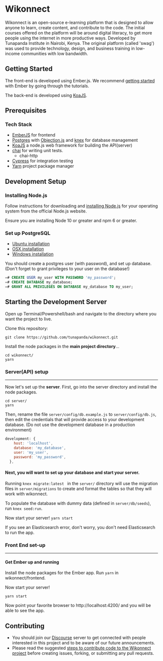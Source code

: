 # Wikonnect

Wikonnect is an open-source e-learning platform that is designed to allow anyone to learn, create content, and contribute to the code. The initial courses offered on the platform will be around digital literacy, to get more people using the internet in more productive ways. Developed by Tunapanda Institute in Nairobi, Kenya. The original platform (called 'swag') was used to provide technology, design, and business training in low-income communities with low bandwidth.

Getting Started
--
The front-end is developed using Ember.js. We recommend [getting started](https://guides.emberjs.com/release/getting-started/quick-start/) with Ember by going through the tutorials.

The back-end is developed using [KoaJS](https://koajs.com/).

## Prerequisites
### Tech Stack

- [EmberJS](https://guides.emberjs.com) for frontend
- [Postgres](https://www.postgresql.org/) with [Objection.js](https://vincit.github.io/objection.js/) and [knex](https://gist.github.com/NigelEarle/80150ff1c50031e59b872baf0e474977) for database management
- [KoaJS](https://koajs.com/) a node.js web framework for building the API(server)
- [chai](https://www.chaijs.com/) for writing unit tests.
  - chai-http
- [Cypress](https://cypress.io) for integration testing
- [Yarn](https://yarnpkg.com/) project package manager

Development Setup
--


### Installing Node.js
Follow instructions for downloading and [installing Node.js](https://nodejs.org/en/download/) for your operating system from the official Node.js website.

Ensure you are installing Node 10 or greater and npm 6 or greater.

### Set up PostgreSQL
- [Ubuntu installation](https://www.digitalocean.com/community/tutorials/how-to-install-and-use-postgresql-on-ubuntu-18-04)
- [OSX installation](https://www.codementor.io/engineerapart/getting-started-with-postgresql-on-mac-osx-are8jcopb)
- [Windows installation](http://www.postgresqltutorial.com/install-postgresql/)

You should create a postgres user (with password), and set up database. (Don't forget to grant privileges to your user on the database!)
```SQL
=# CREATE USER my_user WITH PASSWORD 'my_password';
=# CREATE DATABASE my_database;
=# GRANT ALL PRIVILEGES ON DATABASE my_database TO my_user;
```
## Starting the Development Server
Open up Terminal/Powershell/bash and navigate to the directory where you want the project to live.

Clone this repository:
```
git clone https://github.com/tunapanda/wikonnect.git
```

Install the node packages in the **main project directory**...

```
cd wikonnect/
yarn
```

### Server(API) setup
_______

Now let's set up the **server**. First, go into the server directory and install the node packages.

```
cd server/
yarn
```

Then, rename the  file `server/config/db.example.js` to `server/config/db.js`, then edit the credentials that will provide access to your development database. (Do not use the development database in a production environment)

```js
development: {
    host: 'localhost',
    database: 'my_database',
    user: 'my_user',
    password: 'my_password',
  },
```

#### Next, you will want to set up your database and start your server.

Running `knex migrate:latest ` in the `server/` directory will use the migration files in `server/migrations` to create and format the tables so that they will work with wikonnect.

To populate the database with dummy data (defined in `server/db/seeds`), run `knex seed:run`.

Now start your server! `yarn start`

If you see an Elasticsearch error, don't worry, you don't need Elasticsearch to run the app.

### Front End set-up
_______

#### Get Ember up and running

Install the node packages for the Ember app. Run `yarn` in wikonnect/frontend.

Now start your server!

```
yarn start
```
Now point your favorite browser to http://localhost:4200/ and you will be able to see the app.

Contributing
--
- You should join our [Discourse](https://discord.gg/VMtqSH) server to get connected with people interested in this project and to be aware of our future announcements.
- Please read the suggested [steps to contribute code to the Wikonnect project](https://github.com/tunapanda/wikonnect/blob/master/CONTRIBUTING.md) before creating issues, forking, or submitting any pull requests.